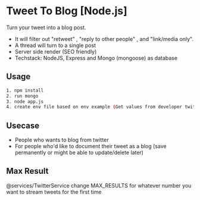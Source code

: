 # Tweet To Blog [Node.js]

Turn your tweet into a blog post. 
- It will filter out "retweet" , "reply to other people" , and "link/media only". 
- A thread will turn to a single post
- Server side render (SEO friendly)
- Techstack: NodeJS, Express and Mongo (mongoose) as database

## Usage

```bash
1. npm install
2. run mongo
3. node app.js
4. create env file based on env example (Get values from developer twitter app)
```

## Usecase

- People who wants to blog from twitter
- For people who'd like to document their tweet as a blog (save permanently or might be able to update/delete later)


## Max Result
@services/TwitterService
change MAX_RESULTS for whatever number you want to stream tweets for the first time